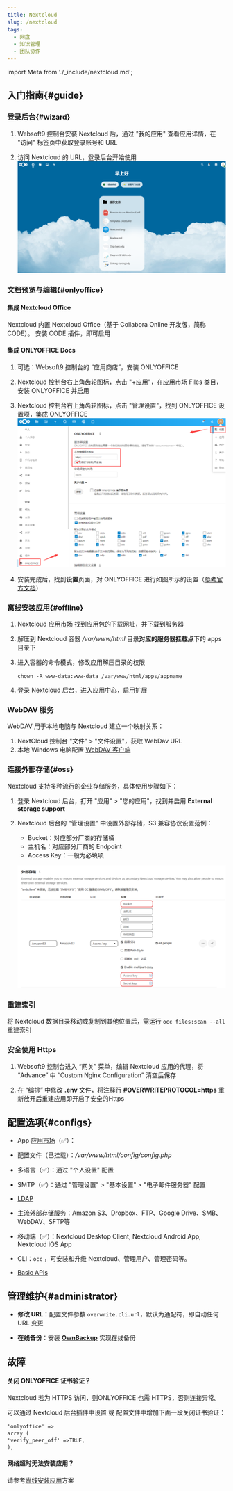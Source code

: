 ```yaml
---
title: Nextcloud
slug: /nextcloud
tags:
  - 网盘
  - 知识管理
  - 团队协作
---
```


import Meta from './_include/nextcloud.md';

<Meta name="meta" />

## 入门指南{#guide}

### 登录后台{#wizard}

1. Websoft9 控制台安装 Nextcloud 后，通过 "我的应用" 查看应用详情，在 "访问" 标签页中获取登录账号和 URL

2. 访问 Nextcloud 的 URL，登录后台开始使用
   ![](./assets/nextcloud-backend-websoft9.png)

### 文档预览与编辑{#onlyoffice}

#### 集成 Nextcloud Office

Nextcloud 内置 Nextcloud Office（基于 Collabora Online 开发版，简称 CODE）。 安装 CODE 插件，即可启用

#### 集成 ONLYOFFICE Docs

1. 可选：Websoft9 控制台的 “应用商店”，安装 ONLYOFFICE

2. Nextcloud 控制台右上角齿轮图标，点击 "+应用"，在应用市场 Files 类目，安装 ONLYOFFICE 并启用

3. Nextcloud 控制台右上角齿轮图标，点击 "管理设置"，找到 ONLYOFFICE 设置项，[集成](https://api.onlyoffice.com/editors/nextcloud) ONLYOFFICE
   ![](./assets/nextcloud-setonlyoffice-websoft9.png)

4. 安装完成后，找到**设置**页面，对 ONLYOFFICE 进行如图所示的设置（[参考官方文档](https://api.onlyoffice.com/editors/nextcloud)）

### 离线安装应用{#offline}

1. Nextcloud [应用市场](https://apps.nextcloud.com/) 找到应用包的下载网址，并下载到服务器

2. 解压到 Nextcloud 容器 */var/www/html* 目录**对应的服务器挂载点**下的 apps 目录下

3. 进入容器的命令模式，修改应用解压目录的权限
   ```
   chown -R www-data:www-data /var/www/html/apps/appname
   ``` 

4. 登录 Nextcloud 后台，进入应用中心，启用扩展

### WebDAV 服务

WebDAV 用于本地电脑与 Nextcloud 建立一个映射关系：

1. NextCloud 控制台 "文件" > "文件设置"，获取 WebDav URL
2. 本地 Windows 电脑配置 [WebDAV 客户端](https://www.thewindowsclub.com/how-to-map-webdav-in-windows)

### 连接外部存储{#oss}

Nextcloud 支持多种流行的企业存储服务，具体使用步骤如下：

1. 登录 Nextcloud 后台，打开 "应用" > "您的应用"，找到并启用 **External storage support** 

2. Nextcloud 后台的 "管理设置" 中设置外部存储，S3 兼容协议设置范例：

   - Bucket：对应部分厂商的存储桶
   - 主机名：对应部分厂商的 Endpoint
   - Access Key：一般为必填项

   ![](./assets/nextcloud-s3-websoft9.png)

### 重建索引

将 Nextcloud 数据目录移动或复制到其他位置后，需运行 `occ files:scan --all` 重建索引

### 安全使用 Https

1. Websoft9 控制台进入 “网关” 菜单，编辑 Nextcloud 应用的代理，将 “Advance” 中 “Custom Nginx Configuration” 清空后保存

2. 在 “编排” 中修改 **.env** 文件，将注释行 **#OVERWRITEPROTOCOL=https** 重新放开后重建应用即开启了安全的Https

## 配置选项{#configs}

- App [应用市场](https://apps.nextcloud.com/)（✅）：

- 配置文件（已挂载）：*/var/www/html/config/config.php*

- 多语言（✅）：通过 "个人设置" 配置

- SMTP（✅）：通过 "管理设置" > "基本设置" > "电子邮件服务器" 配置

- [LDAP](https://docs.nextcloud.com/server/latest/admin_manual/configuration_user/user_auth_ldap.html)

- [主流外部存储服务](https://docs.nextcloud.com/server/latest/admin_manual/configuration_files/external_storage_configuration_gui.html#storage-configuration)：Amazon S3、Dropbox、FTP、Google Drive、SMB、WebDAV、SFTP等

- 移动端（✅）：Nextcloud Desktop Client, Nextcloud Android App, Nextcloud iOS App

- CLI：`occ` ，可安装和升级 Nextcloud、管理用户、管理密码等。 

- [Basic APIs](https://docs.nextcloud.com/server/latest/developer_manual/client_apis/WebDAV/basic.html)

## 管理维护{#administrator}

- **修改 URL**：配置文件参数 `overwrite.cli.url`，默认为通配符，即自动任何 URL 变更

- **在线备份**：安装 **[OwnBackup](https://apps.nextcloud.com/apps/ownbackup)** 实现在线备份


## 故障

#### 关闭 ONLYOFFICE 证书验证？

Nextcloud 若为 HTTPS 访问，则ONLYOFFICE 也需 HTTPS，否则连接异常。    

可以通过 Nextcloud 后台插件中设置 或 配置文件中增加下面一段关闭证书验证：  

```
'onlyoffice' =>
array (
'verify_peer_off' =>TRUE,
), 
```

#### 网络超时无法安装应用？

请参考[离线安装应用](#offline)方案
